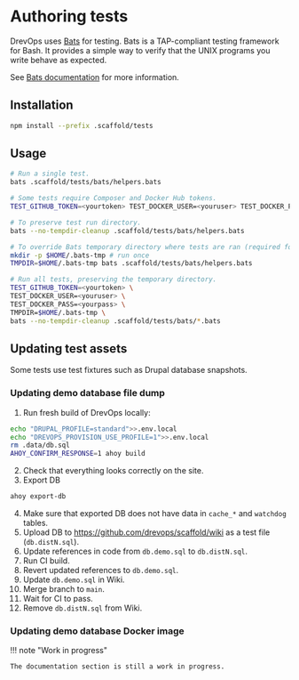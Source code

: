 # Authoring tests

DrevOps uses [Bats](https://github.com/bats-core/bats-core) for testing.
Bats is a TAP-compliant testing framework for Bash. It provides a simple way to
verify that the UNIX programs you write behave as expected.

See [Bats documentation](https://bats-core.readthedocs.io/) for more information.

## Installation

```bash
npm install --prefix .scaffold/tests
```

## Usage

```bash
# Run a single test.
bats .scaffold/tests/bats/helpers.bats

# Some tests require Composer and Docker Hub tokens.
TEST_GITHUB_TOKEN=<yourtoken> TEST_DOCKER_USER=<youruser> TEST_DOCKER_PASS=<yourpass> bats .scaffold/tests/bats/workflow.smoke.bats

# To preserve test run directory.
bats --no-tempdir-cleanup .scaffold/tests/bats/helpers.bats

# To override Bats temporary directory where tests are ran (required for Docker tests).
mkdir -p $HOME/.bats-tmp # run once
TMPDIR=$HOME/.bats-tmp bats .scaffold/tests/bats/helpers.bats

# Run all tests, preserving the temporary directory.
TEST_GITHUB_TOKEN=<yourtoken> \
TEST_DOCKER_USER=<youruser> \
TEST_DOCKER_PASS=<yourpass> \
TMPDIR=$HOME/.bats-tmp \
bats --no-tempdir-cleanup .scaffold/tests/bats/*.bats
```

## Updating test assets

Some tests use test fixtures such as Drupal database snapshots.

### Updating demo database file dump

1. Run fresh build of DrevOps locally:
```bash
echo "DRUPAL_PROFILE=standard">>.env.local
echo "DREVOPS_PROVISION_USE_PROFILE=1">>.env.local
rm .data/db.sql
AHOY_CONFIRM_RESPONSE=1 ahoy build
```
2. Check that everything looks correctly on the site.
3. Export DB
```bash
ahoy export-db
```
4. Make sure that exported DB does not have data in `cache_*` and `watchdog` tables.
5. Upload DB to https://github.com/drevops/scaffold/wiki as a test file (`db.distN.sql`).
6. Update references in code from `db.demo.sql` to `db.distN.sql`.
7. Run CI build.
8. Revert updated references to `db.demo.sql`.
9. Update `db.demo.sql` in Wiki.
10. Merge branch to `main`.
11. Wait for CI to pass.
12. Remove `db.distN.sql` from Wiki.

### Updating demo database Docker image

!!! note "Work in progress"

    The documentation section is still a work in progress.

